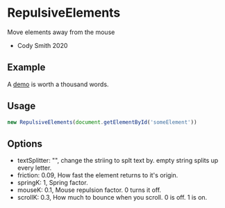 # RepulsiveElements
Move elements away from the mouse

* Cody Smith 2020

 

## Example ##
A 
[demo](https://m0ose.github.io/RepulsiveElements/)
 is worth a thousand words.
 
## Usage ##
``` javascript
new RepulsiveElements(document.getElementById('someElement')) 
```

## Options ##
* textSplitter: "", change the striing to splt text by. empty string splits up every letter. 
* friction: 0.09, How fast the element returns to it's origin. 
* springK: 1, Spring factor. 
* mouseK: 0.1, Mouse repulsion factor. 0 turns it off. 
* scrollK: 0.3, How much to bounce when you scroll. 0 is off. 1 is on. 

